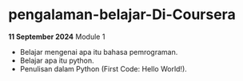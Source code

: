 # pengalaman-belajar-Di-Coursera

**11 September 2024**
Module 1
+ Belajar mengenai apa itu bahasa pemrograman.
+ Belajar apa itu python.
+ Penulisan dalam Python (First Code: Hello World!).
